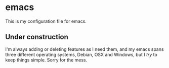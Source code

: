 # emacs 

This is my configuration file for emacs. 


## Under construction
I'm always adding or deleting features as I need them, and my emacs spans 
three different operating systems, Debian, OSX and Windows, but I *try* to 
keep things simple. Sorry for the mess.